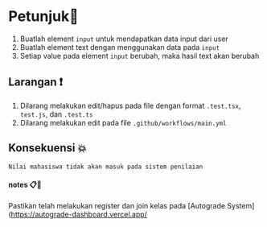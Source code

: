 # Petunjuk:star2:
1. Buatlah element `input` untuk mendapatkan data input dari user
2. Buatlah element text dengan menggunakan data pada `input`
3. Setiap value pada element `input` berubah, maka hasil text akan berubah

## Larangan :exclamation:
1. Dilarang melakukan edit/hapus pada file dengan format `.test.tsx`, `test.js`, dan `.test.ts`
2. Dilarang melakukan edit pada file `.github/workflows/main.yml`

## Konsekuensi :boom:
	Nilai mahasiswa tidak akan masuk pada sistem penilaian


#### notes :clipboard::paperclip: 
Pastikan telah melakukan register dan join kelas pada [Autograde System](https://autograde-dashboard.vercel.app/
